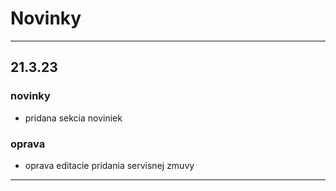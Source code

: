 
# Novinky

---

[//]: # (## 21.3.23)

[//]: # (### novinky)

[//]: # ()
[//]: # (- pridana sekcia noviniek)

[//]: # ()
[//]: # (### oprava)

[//]: # ()
[//]: # (- oprava editacie pridania servisnej zmuvy)

[//]: # ()
[//]: # (---)



## 21.3.23
### novinky

- pridana sekcia noviniek 

### oprava

- oprava editacie pridania servisnej zmuvy

---